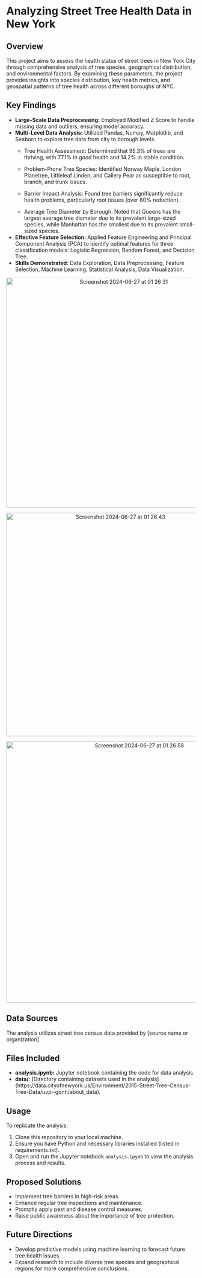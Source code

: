 
<body>
    <h1>Analyzing Street Tree Health Data in New York</h1>
    <h2>Overview</h2>
    <p>
        This project aims to assess the health status of street trees in New York City through comprehensive analysis of tree species, geographical distribution, and environmental factors. By examining these parameters, the project provides insights into species distribution, key health metrics, and geospatial patterns of tree health across different boroughs of NYC.
    </p>
    <h2>Key Findings</h2>
<ul>
    <li><strong>Large-Scale Data Preprocessing:</strong> Employed Modified Z Score to handle missing data and outliers, ensuring model accuracy.</li>
    <li><strong>Multi-Level Data Analysis:</strong> Utilized Pandas, Numpy, Matplotlib, and Seaborn to explore tree data from city to borough levels.</li>
        <ul>
            <li>Tree Health Assessment: Determined that 95.3% of trees are thriving, with 77.1% in good health and 14.2% in stable condition.</li>
        </ul>
        <ul>
            <li>Problem-Prone Tree Species: Identified Norway Maple, London Planetree, Littleleaf Linden, and Callery Pear as susceptible to root, branch, and trunk issues.</li>
        </ul>
        <ul>
            <li>Barrier Impact Analysis: Found tree barriers significantly reduce health problems, particularly root issues (over 80% reduction).</li>
        </ul>
        <ul>
            <li>Average Tree Diameter by Borough: Noted that Queens has the largest average tree diameter due to its prevalent large-sized species, while Manhattan has the smallest due to its prevalent small-sized species.</li>
        </ul>
    <li><strong>Effective Feature Selection:</strong> Applied Feature Engineering and Principal Component Analysis (PCA) to identify optimal features for three classification models: Logistic Regression, Random Forest, and Decision Tree.</li>
    <li><strong>Skills Demonstrated:</strong> Data Exploration, Data Preprocessing, Feature Selection, Machine Learning, Statistical Analysis, Data Visualization.</li>
</ul>
 <p style="text-align: center;"> 
  <img width="609" alt="Screenshot 2024-06-27 at 01 26 31" src="https://github.com/hauledata/Analyzing-Street-Tree-Health-Data-In-New-York/assets/172208927/7359f93a-9d6c-43f7-8801-6032ebf3038b"> 
 </p> 
<p style="text-align: center;">
<img width="592" alt="Screenshot 2024-06-27 at 01 26 43" src="https://github.com/hauledata/Analyzing-Street-Tree-Health-Data-In-New-York/assets/172208927/74b6bcd1-e2a4-41bc-80a5-a1a54a40d0d2">
</p> 
<p style="text-align: center;"> 
<img width="692" alt="Screenshot 2024-06-27 at 01 26 58" src="https://github.com/hauledata/Analyzing-Street-Tree-Health-Data-In-New-York/assets/172208927/edd53351-dc7c-4c10-8151-807c30bd9995">
</p>
    <h2>Data Sources</h2>
    <p>
        The analysis utilizes street tree census data provided by [source name or organization].
    </p>
    <h2>Files Included</h2>
    <ul>
        <li><strong>analysis.ipynb:</strong> Jupyter notebook containing the code for data analysis.</li>
        <li><strong>data/</strong>: [Directory containing datasets used in the analysis](https://data.cityofnewyork.us/Environment/2015-Street-Tree-Census-Tree-Data/uvpi-gqnh/about_data).</li>
    </ul>
    <h2>Usage</h2>
    <p>
        To replicate the analysis:
    </p>
    <ol>
        <li>Clone this repository to your local machine.</li>
        <li>Ensure you have Python and necessary libraries installed (listed in requirements.txt).</li>
        <li>Open and run the Jupyter notebook <code>analysis.ipynb</code> to view the analysis process and results.</li>
    </ol>
    

<h2>Proposed Solutions</h2>
<ul>
    <li>Implement tree barriers in high-risk areas.</li>
    <li>Enhance regular tree inspections and maintenance.</li>
    <li>Promptly apply pest and disease control measures.</li>
    <li>Raise public awareness about the importance of tree protection.</li>
</ul>

<h2>Future Directions</h2>
<ul>
    <li>Develop predictive models using machine learning to forecast future tree health issues.</li>
    <li>Expand research to include diverse tree species and geographical regions for more comprehensive conclusions.</li>
</ul>
</body>
</html>

